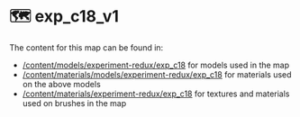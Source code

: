 # 🗺 exp_c18_v1

The content for this map can be found in:

- [/content/models/experiment-redux/exp_c18](../../content/models/experiment-redux/exp_c18) for models used in the map
- [/content/materials/models/experiment-redux/exp_c18](../../content/materials/models/experiment-redux/exp_c18) for materials used on the above models
- [/content/materials/experiment-redux/exp_c18](../../content/materials/experiment-redux/exp_c18) for textures and materials used on brushes in the map
